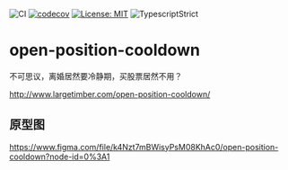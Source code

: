 ![CI](https://github.com/fa93hws/open-position-cooldown/workflows/CI/badge.svg)
[![codecov](https://codecov.io/gh/fa93hws/open-position-cooldown/branch/main/graph/badge.svg)](https://codecov.io/gh/fa93hws/open-position-cooldown)
[![License: MIT](https://img.shields.io/badge/License-MIT-yellow.svg)](https://opensource.org/licenses/MIT)
![TypescriptStrict](https://camo.githubusercontent.com/41c68e9f29c6caccc084e5a147e0abd5f392d9bc/68747470733a2f2f62616467656e2e6e65742f62616467652f547970655363726970742f7374726963742532302546302539462539322541412f626c7565)

# open-position-cooldown

不可思议，离婚居然要冷静期，买股票居然不用？

http://www.largetimber.com/open-position-cooldown/

## 原型图

https://www.figma.com/file/k4Nzt7mBWisyPsM08KhAc0/open-position-cooldown?node-id=0%3A1
